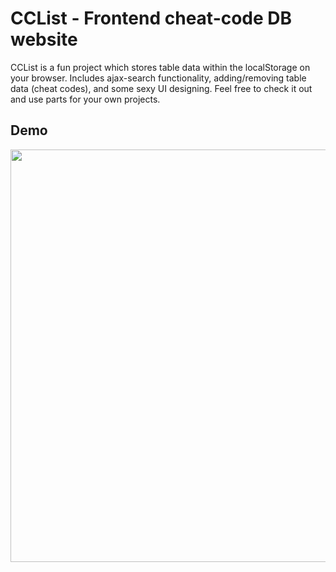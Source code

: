 
# CCList - Frontend cheat-code DB website

CCList is a fun project which stores table data within the localStorage on your browser.
Includes ajax-search functionality, adding/removing table data (cheat codes), and some sexy UI designing. Feel free to check it out and use parts for your own projects.


## Demo
<p align="center">
<img src="https://i.ibb.co/B46fdKK/ezgif-com-gif-maker-35.gif" width="660px" height="auto">
</p>
